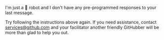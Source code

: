 I'm just a :robot: robot and I don't have any pre-programmed responses to your last message. 

Try following the instructions above again. If you need assistance, contact services@github.com and your facilitator another friendly GitHubber will be more than glad to help you out. 